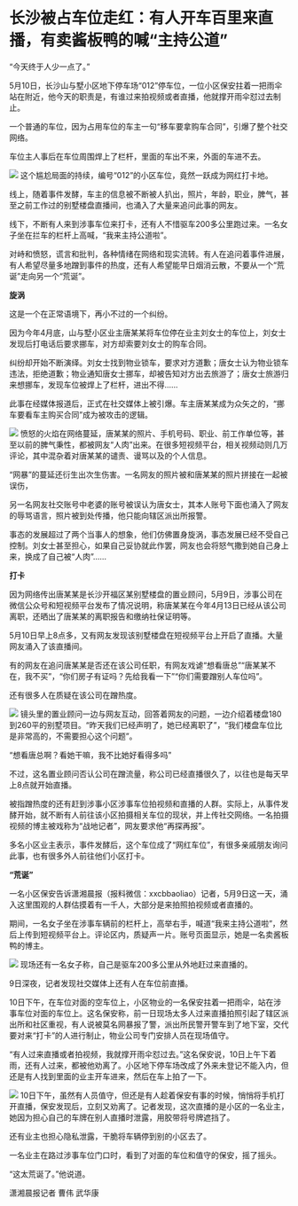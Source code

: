 # 长沙被占车位走红：有人开车百里来直播，有卖酱板鸭的喊“主持公道”

“今天终于人少一点了。”

5月10日，长沙山与墅小区地下停车场“012”停车位，一位小区保安拄着一把雨伞站在附近，他今天的职责是，有谁过来拍视频或者直播，他就撑开雨伞怼过去制止。

一个普通的车位，因为占用车位的车主一句“移车要拿购车合同”，引爆了整个社交网络。

车位主人事后在车位周围焊上了栏杆，里面的车出不来，外面的车进不去。

![](https://inews.gtimg.com/om_bt/OvBkquXsmr7Y3OrKplU34xItMzovYWhhI6A-q8XWC-MeMAA/1000)
这个尴尬局面的持续，编号“012”的小区车位，竟然一跃成为网红打卡地。

线上，随着事件发酵，车主的信息被不断被人扒出，照片，年龄，职业，脾气，甚至之前工作过的别墅楼盘直播间，也涌入了大量来追问此事的网友。

线下，不断有人来到涉事车位来打卡，还有人不惜驱车200多公里跑过来。一名女子坐在拦车的栏杆上高喊，“我来主持公道啦”。

对峙和愤怒，谎言和批判，各种情绪在网络和现实流转。有人在追问着事件进展，有人希望尽量多地蹭到事件的热度，还有人希望能早日烟消云散，不要从一个“荒诞”走向另一个“荒诞”。

**旋涡**

这是一个在正常语境下，再小不过的一个纠纷。

因为今年4月底，山与墅小区业主唐某某将车位停在业主刘女士的车位上，刘女士发现后打电话后要求挪车，对方却索要刘女士的购车合同。

纠纷却开始不断演绎。刘女士找到物业锁车，要求对方道歉；唐女士认为物业锁车违法，拒绝道歉；物业通知唐女士挪车，却被告知对方出去旅游了；唐女士旅游归来想挪车，发现车位被焊上了栏杆，进出不得……

此事在经媒体报道后，正式在社交媒体上被引爆。车主唐某某成为众矢之的，“挪车要看车主购买合同”成为被攻击的逻辑。

![](https://inews.gtimg.com/om_bt/OMdG76yeHssg60UCu_EuNxqJhYBIcOR5DW5J3SUlDJ6EcAA/1000)
愤怒的火焰在网络蔓延，唐某某的照片、手机号码、职业、前工作单位等，甚至以前的脾气秉性，都被网友“人肉”出来。在很多短视频平台，相关视频动则几万评论，其中混杂着对唐某某的谴责、谩骂以及的个人信息。

“网暴”的蔓延还衍生出次生伤害。一名网友的照片被和唐某某的照片拼接在一起被误伤，

另一名网友社交账号中老婆的账号被误认为唐女士，其本人账号下面也涌入了网友的辱骂语言，照片被到处传播，他只能向辖区派出所报警。

事态的发展超过了两个当事人的想象，他们仿佛置身旋涡，事态发展已经不受自己控制。刘女士甚至担心，如果自己妥协就此作罢，网友也会将怒气撒到她自己身上来，换成了自己被“人肉”……

**打卡**

因为网络传出唐某某是长沙开福区某别墅楼盘的置业顾问，5月9日，涉事公司在微信公众号和短视频平台发布了情况说明，称唐某某在今年4月13日已经从该公司离职，还晒出了唐某某的离职报告和缴纳社保证明等。

5月10日早上8点多，又有网友发现该别墅楼盘在短视频平台上开启了直播。大量网友涌入了该直播间。

有的网友在追问唐某某是否还在该公司任职，有网友戏谑“想看唐总”“唐某某不在，我不买”，“你们房子有证吗？先给我看一下”“你们需要蹭别人车位吗”。

还有很多人在质疑在该公司在蹭热度。

![](https://inews.gtimg.com/om_bt/OsijLsOT6P3R9YLsq36uaMRMdOCLcXBLAKX-kmWvf4BzcAA/1000)
镜头里的置业顾问一边与网友互动，回答着网友的问题，一边介绍着楼盘180到260平的别墅项目。“昨天我们已经声明了，她已经离职了”，“我们楼盘车位比是非常高的，不需要担心这个问题”。

“想看唐总啊？看她干嘛，我不比她好看得多吗”

不过，这名置业顾问否认公司在蹭流量，称公司已经直播很久了，以往也是每天早上8点就开始直播。

被指蹭热度的还有赶到涉事小区涉事车位拍视频和直播的人群。实际上，从事件发酵开始，就不断有人前往该小区拍摄相关车位的现状，并上传社交网络。一名拍摄视频的博主被戏称为“战地记者”，网友要求他“再探再报”。

多名小区业主表示，事件发酵后，这个车位成了“网红车位”，有很多亲戚朋友询问此事，也有很多外人前往他们小区打卡。

**“荒诞”**

一名小区保安告诉潇湘晨报（报料微信：xxcbbaoliao）记者，5月9日这一天，涌入这里围观的人群估摸着有一千人，大部分是来拍照拍视频或者直播的。

期间，一名女子坐在涉事车辆前的栏杆上，高举右手，喊道“我来主持公道啦”，然后上传到短视频平台上。评论区内，质疑声一片。账号页面显示，她是一名卖酱板鸭的博主。

![](https://inews.gtimg.com/om_bt/OXabcf4qjXbzQIikBglzPBNJYODcpkEFuyC45AGa9l3AkAA/1000)
现场还有一名女子称，自己是驱车200多公里从外地赶过来直播的。

9日深夜，记者发现社交媒体上还有人在车位前直播。

10日下午，在车位对面的空车位上，小区物业的一名保安拄着一把雨伞，站在涉事车位对面的车位上。这名保安称，前一日现场太多人过来直播拍照引起了辖区派出所和社区重视，有人说被莫名网暴报了警，派出所民警开警车到了地下室，交代要对来“打卡”的人进行制止，物业公司专门安排人员在现场值守。

“有人过来直播或者拍视频，我就撑开雨伞怼过去。”这名保安说，10日上午下着雨，还有人过来，都被他劝离了。小区地下停车场改成了外来未登记不能入内，但还是有人找到里面的业主开车进来，然后在车上拍了一下。

![](https://inews.gtimg.com/om_bt/OVlYO-sauy4tFeFEKudV1mSu-pwYO5h-ja6uaCNQ6nUUwAA/1000)
10日下午，虽然有人员值守，但还是有人趁着保安有事的时候，悄悄将手机打开直播，保安发现后，立刻又劝离了。记者发现，这次直播的是小区的一名业主，她因为担心自己的车牌在别人直播时泄露，用胶带将号牌遮挡了。

还有业主也担心隐私泄露，干脆将车辆停到别的小区去了。

一名业主在路过涉事车位门口时，看到了对面的车位和值守的保安，摇了摇头。

“这太荒诞了。”他说道。

潇湘晨报记者 曹伟 武华康

